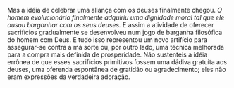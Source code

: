﻿Mas a idéia de celebrar uma aliança com os deuses finalmente chegou. *O homem evolucionário finalmente adquiriu uma dignidade moral tal que ele ousou barganhar com os seus deuses.* E assim a atividade de oferecer sacrifícios gradualmente se desenvolveu num jogo de barganha filosófica do homem com Deus. E tudo isso representou um novo artifício para assegurar-se contra a má sorte ou, por outro lado, uma técnica melhorada para a compra mais definida de prosperidade. Não sustenteis a idéia errônea de que esses sacrifícios primitivos fossem uma dádiva gratuita aos deuses, uma oferenda espontânea de gratidão ou agradecimento; eles não eram expressões da verdadeira adoração.